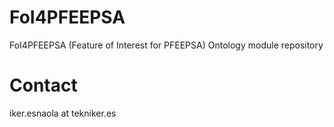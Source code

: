# FoI4PFEEPSA
FoI4PFEEPSA (Feature of Interest for PFEEPSA) Ontology module repository

# Contact
iker.esnaola at tekniker.es